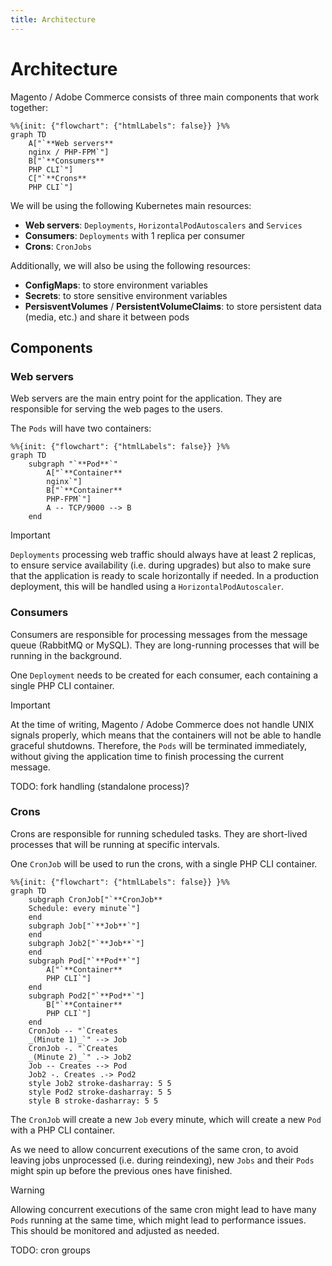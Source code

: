 ```yaml
---
title: Architecture
---
```


# Architecture

Magento / Adobe Commerce consists of three main components that work together:

```mermaid
%%{init: {"flowchart": {"htmlLabels": false}} }%%
graph TD
    A["`**Web servers**
    nginx / PHP-FPM`"]
    B["`**Consumers**
    PHP CLI`"]
    C["`**Crons**
    PHP CLI`"]
```

We will be using the following Kubernetes main resources:

* **Web servers**: `Deployments`, `HorizontalPodAutoscalers` and `Services`
* **Consumers**: `Deployments` with 1 replica per consumer
* **Crons**: `CronJobs`

Additionally, we will also be using the following resources:

* **ConfigMaps**: to store environment variables
* **Secrets**: to store sensitive environment variables
* **PersisventVolumes** / **PersistentVolumeClaims**: to store persistent data (media, etc.) and share it between pods

## Components

### Web servers

Web servers are the main entry point for the application. They are responsible for serving the web pages to the users.

The `Pods` will have two containers:

```mermaid
%%{init: {"flowchart": {"htmlLabels": false}} }%%
graph TD
    subgraph "`**Pod**`"
        A["`**Container**
        nginx`"]
        B["`**Container**
        PHP-FPM`"]
        A -- TCP/9000 --> B
    end
```

> [!IMPORTANT]
> `Deployments` processing web traffic should always have at least 2 replicas, to ensure service availability (i.e. during upgrades) but also to make sure that the application is ready to scale horizontally if needed.
> In a production deployment, this will be handled using a `HorizontalPodAutoscaler`.

### Consumers

Consumers are responsible for processing messages from the message queue (RabbitMQ or MySQL). They are long-running processes that will be running in the background.

One `Deployment` needs to be created for each consumer, each containing a single PHP CLI container.

> [!IMPORTANT]
> At the time of writing, Magento / Adobe Commerce does not handle UNIX signals properly, which means that the containers will not be able to handle graceful shutdowns.
> Therefore, the `Pods` will be terminated immediately, without giving the application time to finish processing the current message.

TODO: fork handling (standalone process)?

### Crons

Crons are responsible for running scheduled tasks. They are short-lived processes that will be running at specific intervals.

One `CronJob` will be used to run the crons, with a single PHP CLI container.

```mermaid
%%{init: {"flowchart": {"htmlLabels": false}} }%%
graph TD
    subgraph CronJob["`**CronJob**
    Schedule: every minute`"]
    end
    subgraph Job["`**Job**`"]
    end
    subgraph Job2["`**Job**`"]
    end
    subgraph Pod["`**Pod**`"]
        A["`**Container**
        PHP CLI`"]
    end
    subgraph Pod2["`**Pod**`"]
        B["`**Container**
        PHP CLI`"]
    end
    CronJob -- "`Creates
    _(Minute 1)_`" --> Job
    CronJob -. "`Creates
    _(Minute 2)_`" .-> Job2
    Job -- Creates --> Pod
    Job2 -. Creates .-> Pod2
    style Job2 stroke-dasharray: 5 5
    style Pod2 stroke-dasharray: 5 5
    style B stroke-dasharray: 5 5
```

The `CronJob` will create a new `Job` every minute, which will create a new `Pod` with a PHP CLI container.

As we need to allow concurrent executions of the same cron, to avoid leaving jobs unprocessed (i.e. during reindexing), new `Jobs` and their `Pods` might spin up before the previous ones have finished.

> [!WARNING]
> Allowing concurrent executions of the same cron might lead to have many `Pods` running at the same time, which might lead to performance issues.
> This should be monitored and adjusted as needed.

TODO: cron groups
